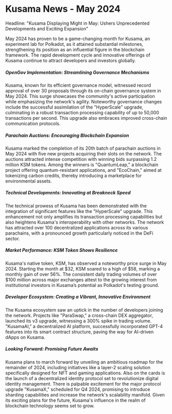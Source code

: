 # Kusama News - May 2024

Headline: "Kusama Displaying Might in May: Ushers Unprecedented Developments and
Exciting Expansion"

May 2024 has proven to be a game-changing month for Kusama, an experiment lab
for Polkadot, as it attained substantial milestones, strengthening its position
as an influential figure in the blockchain framework. The rapid development
cycle and innovative offerings of Kusama continue to attract developers and
investors globally.

##### OpenGov Implementation: Streamlining Governance Mechanisms

Kusama, known for its efficient governance model, witnessed record approval of
over 30 proposals through its on-chain governance system in May 2024. This surge
showcases the community's active participation while emphasizing the network's
agility. Noteworthy governance changes include the successful assimilation of
the "HyperScale" upgrade, culminating in a robust transaction processing
capability of up to 50,000 transactions per second. This upgrade also embraces
improved cross-chain communication protocols.

##### Parachain Auctions: Encouraging Blockchain Expansion

Kusama marked the completion of its 20th batch of parachain auctions in May 2024
with five new projects acquiring their slots on the network. The auctions
attracted intense competition with winning bids surpassing 1.2 million KSM
tokens. Among the winners is "QuantumLeap," a blockchain project offering
quantum-resistant applications, and "EcoChain," aimed at tokenizing carbon
credits, thereby introducing a marketplace for environmental assets.

##### Technical Developments: Innovating at Breakneck Speed

The technical prowess of Kusama has been demonstrated with the integration of
significant features like the "HyperScale" upgrade. This enhancement not only
amplifies its transaction processing capabilities but also heightens Kusama's
interoperability with other networks. The network has attracted over 100
decentralized applications across its various parachains, with a pronounced
growth particularly noticed in the DeFi sector.

##### Market Performance: KSM Token Shows Resilience

Kusama's native token, KSM, has observed a noteworthy price surge in May 2024.
Starting the month at $32, KSM soared to a high of $58, marking a monthly gain
of over 56%. The consistent daily trading volumes of over $100 million across
major exchanges attest to the growing interest from institutional investors in
Kusama’s potential as Polkadot's testing ground.

##### Developer Ecosystem: Creating a Vibrant, Innovative Environment

The Kusama ecosystem saw an uptick in the number of developers joining the
network. Projects like "ParaSwap," a cross-chain DEX aggregator, launched its v3
upgrade, witnessing a 300% spike in trading volume. "KusamaAI," a decentralized
AI platform, successfully incorporated GPT-4 features into its smart contract
structure, paving the way for AI-driven dApps on Kusama.

##### Looking Forward: Promising Future Awaits

Kusama plans to march forward by unveiling an ambitious roadmap for the
remainder of 2024, including initiatives like a layer-2 scaling solution
specifically designed for NFT and gaming applications. Also on the cards is the
launch of a decentralized identity protocol set to revolutionize digital
identity management. There is palpable excitement for the major protocol upgrade
"KusamaX," scheduled for Q4 2024, promising to introduce sharding capabilities
and increase the network's scalability manifold. Given its exciting plans for
the future, Kusama's influence in the realm of blockchain technology seems set
to grow.

